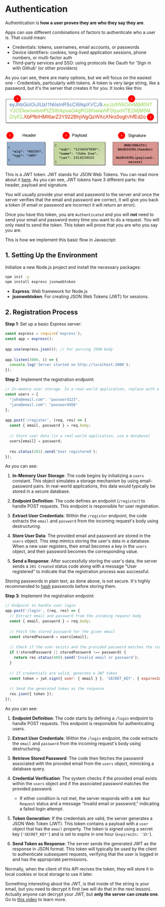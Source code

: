 # Authentication

Authentication is **how a user proves they are who they say they are**.

Apps can use different combinations of factors to authenticate who a user is. That could mean:

* Credentials: tokens, usernames, email accounts, or passwords
* Device identifiers: cookies, long-lived application sessions, phone numbers, or multi-factor auth
* Third-party services and SSO: using protocols like Oauth for 'Sign in with Github' (or other providers)

As you can see, there are many options, but we will focus on the easiest one - Credentials, particularly with tokens. A token is very large string, like a password, but it's the server that creates it for you. It looks like this:

![jwt](../../images/jwt.png)

This is a JWT token. JWT stands for JSON Web Tokens. You can read more about it [here](https://jwt.io/). As you can see, JWT tokens have 3 different parts: the header, payload and signature. 

You will usually provide your email and password to the server and once the server verifies that the email and password are correct, it will give you back a token (if email or password are incorrect it will return an error).

Once you have this token, you are `Authenticated` and you will **not** need to send your email and password every time you want to do a request. You will only need to send the token. This token will prove that you are who you say you are.

This is how we implement this basic flow in Javascript:
## 1. Setting Up the Environment

Initialize a new Node.js project and install the necessary packages:

```bash
npm init -y
npm install express jsonwebtoken
```

- **Express**: Web framework for Node.js
- **jsonwebtoken**: For creating JSON Web Tokens (JWT) for sessions.

## 2. Registration Process

**Step 1**: Set up a basic Express server:

```javascript
const express = require('express');
const app = express();

app.use(express.json()); // For parsing JSON body

app.listen(3000, () => {
  console.log('Server started on http://localhost:3000');
});
```

**Step 2**: Implement the registration endpoint:

```javascript
// In-memory user storage. In a real-world application, replace with a database.
const users = {
  "john@email.com": "password123",
  "jane@email.com": "password456"
};

app.post('/register', (req, res) => {
  const { email, password } = req.body;

  // Store user data (in a real-world application, use a database)
  users[email] = password;

  res.status(201).send('User registered');
});
```

As you can see:

1. **In-Memory User Storage**: The code begins by initializing a `users` constant. This object simulates a storage mechanism by using email-password pairs. In real-world applications, this data would typically be stored in a secure database.

2. **Endpoint Definition**: The code defines an endpoint (`/register`) to handle POST requests. This endpoint is responsible for user registration.

3. **Extract User Credentials**: Within the `/register` endpoint, the code extracts the `email` and `password` from the incoming request's body using destructuring.

4. **Store User Data**: The provided email and password are stored in the `users` object. This step mimics storing the user's data in a database. When a new user registers, their email becomes a key in the `users` object, and their password becomes the corresponding value.

5. **Send a Response**: After successfully storing the user's data, the server sends a `201 Created` status code along with a message "User registered" to indicate that the registration process was successful.

Storing passwords in plain text, as done above, is not secure. It's highly recommended to [hash](https://nordpass.com/blog/password-hash/) passwords before storing them.

**Step 3**: Implement the registration endpoint:
```javascript
// Endpoint to handle user login
app.post('/login', (req, res) => {
  // Extract email and password from the incoming request body
  const { email, password } = req.body;

  // Fetch the stored password for the given email
  const storedPassword = users[email];

  // Check if the user exists and the provided password matches the stored password
  if (!storedPassword || storedPassword !== password) {
    return res.status(400).send('Invalid email or password');
  }

  // If credentials are valid, generate a JWT token
  const token = jwt.sign({ user: { email } }, 'SECRET_KEY', { expiresIn: '1h' });

  // Send the generated token as the response
  res.json({ token });
});
```

As you can see:

1. **Endpoint Definition**: The code starts by defining a `/login` endpoint to handle POST requests. This endpoint is responsible for authenticating users.

2. **Extract User Credentials**: Within the `/login` endpoint, the code extracts the `email` and `password` from the incoming request's body using destructuring.

3. **Retrieve Stored Password**: The code then fetches the password associated with the provided email from the `users` object, mimicking a database query.

4. **Credential Verification**: The system checks if the provided email exists within the `users` object and if the associated password matches the provided password. 
    - If either condition is not met, the server responds with a `400 Bad Request` status and a message "Invalid email or password," indicating a failed login attempt.

5. **Token Generation**: If the credentials are valid, the server generates a JSON Web Token (JWT). This token contains a payload with a `user` object that has the `email` property. The token is signed using a secret key (`'SECRET_KEY'`) and is set to expire in one hour (`expiresIn: '1h'`).

6. **Send Token as Response**: The server sends the generated JWT as the response in JSON format. This token will typically be used by the client to authenticate subsequent requests, verifying that the user is logged in and has the appropriate permissions.

Normally, when the client of this API recives the token, they will store it in local cookies or local storage to use it later.

Something interesting about the JWT, is that inside of the string is your email, but you need to decrypt it first (we will do that in the next lesson). Actually anyone can decrypt your JWT, but **only the server can create one**. Go to [this video](https://www.youtube.com/watch?v=7Q17ubqLfaM&ab_channel=WebDevSimplified) to learn more.